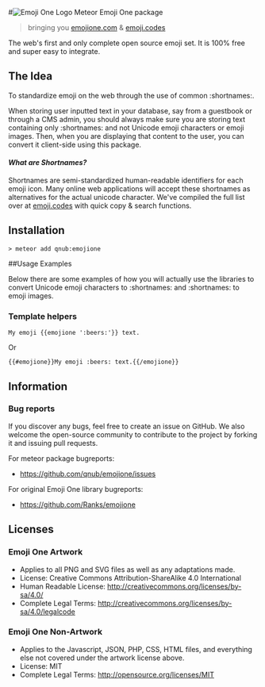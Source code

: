 #![Emoji One Logo](http://git.emojione.com/assets/png/1F40C.png) Meteor Emoji One package
> bringing you [emojione.com](http://emojione.com/) & [emoji.codes](http://emoji.codes/)

The web's first and only complete open source emoji set. It is 100% free and super easy to integrate.


## The Idea

To standardize emoji on the web through the use of common :shortnames:.

When storing user inputted text in your database, say from a guestbook or through a CMS admin, you should always make sure you are storing text containing only :shortnames: and not Unicode emoji characters or emoji images. Then, when you are displaying that content to the user, you can convert it client-side using this package.


#### _What are Shortnames?_

 Shortnames are semi-standardized human-readable identifiers for each emoji icon. Many online web applications will accept these shortnames as alternatives for the actual unicode character. We've compiled the full list over at [emoji.codes](http://emoji.codes/) with quick copy & search functions.


## Installation

```
> meteor add qnub:emojione
```


##Usage Examples

Below there are some examples of how you will actually use the libraries to convert Unicode emoji characters to :shortnames: and :shortnames: to emoji images.

### Template helpers

    My emoji {{emojione ':beers:'}} text.

Or

    {{#emojione}}My emoji :beers: text.{{/emojione}}

## Information

### Bug reports

If you discover any bugs, feel free to create an issue on GitHub. We also welcome the open-source community to contribute to the project by forking it and issuing pull requests.

For meteor package bugreports:

 *  https://github.com/qnub/emojione/issues

For original Emoji One library bugreports:

 *  https://github.com/Ranks/emojione

## Licenses

### Emoji One Artwork

*  Applies to all PNG and SVG files as well as any adaptations made.
*  License: Creative Commons Attribution-ShareAlike 4.0 International
*  Human Readable License: http://creativecommons.org/licenses/by-sa/4.0/
*  Complete Legal Terms: http://creativecommons.org/licenses/by-sa/4.0/legalcode


### Emoji One Non-Artwork

*  Applies to the Javascript, JSON, PHP, CSS, HTML files, and everything else not covered under the artwork license above.
*  License: MIT
*  Complete Legal Terms: http://opensource.org/licenses/MIT

